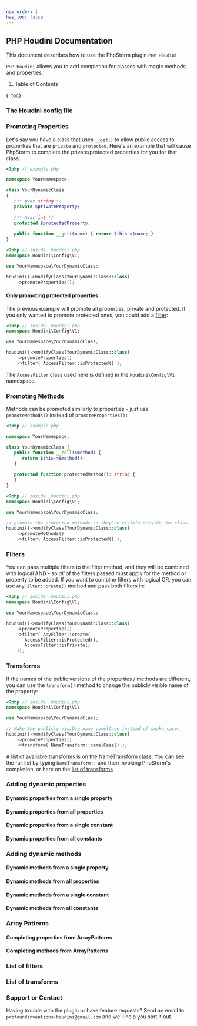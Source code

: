 ```yaml
---
nav_order: 1
has_toc: false
---
```

## PHP Houdini Documentation

This document describes how to use the PhpStorm plugin `PHP Houdini`

`PHP Houdini` allows you to add completion for classes with magic methods
and properties.


1. Table of Contents

{: toc}

[comment]: <> (1. [The .houdini.php config file]&#40;#the-houdini-config-file&#41;)

[comment]: <> (1. [Promoting properties]&#40;#promoting-properties&#41;)

[comment]: <> (1. [Promoting methods]&#40;#promoting-methods&#41;)

[comment]: <> (1. [Filters]&#40;#filters&#41;)

[comment]: <> (1. [Transforms]&#40;#transforms&#41;)

[comment]: <> (1. [Adding dynamic properties]&#40;#adding-dynamic-properties&#41;)

[comment]: <> (   1. [from a single property]&#40;#dynamic-properties-from-a-single-property&#41;)

[comment]: <> (   1. [from all properties]&#40;#dynamic-properties-from-all-properties&#41;)

[comment]: <> (   1. [from a single constant]&#40;#dynamic-properties-from-a-single-constant&#41;)

[comment]: <> (   1. [from all constants]&#40;#dynamic-properties-from-all-constants&#41;)

[comment]: <> (1. [Adding dynamic methods]&#40;#adding-dynamic-methods&#41;)

[comment]: <> (   1. [from a single property]&#40;#dynamic-methods-from-a-single-property&#41;)

[comment]: <> (   1. [from all properties]&#40;#dynamic-methods-from-all-properties&#41;)

[comment]: <> (   1. [from a single constant]&#40;#dynamic-methods-from-a-single-constant&#41;)

[comment]: <> (   1. [from all constants]&#40;#dynamic-properties-from-all-constants&#41;)

[comment]: <> (1. [Array Patterns]&#40;#array-patterns&#41;)

[comment]: <> (   1. [Completing properties from ArrayPatterns]&#40;#completing-properties-from-arraypatterns&#41;)

[comment]: <> (   1. [Completing methods from ArrayPatterns]&#40;#completing-methods-from-arraypatterns&#41;)

[comment]: <> (1. [List of filters]&#40;#list-of-filters&#41;)

[comment]: <> (1. [List of transforms]&#40;#list-of-transforms&#41;)

[comment]: <> (1. [Support or contact]&#40;#support-or-contact&#41;)

### The Houdini config file

### Promoting Properties

Let's say you have a class that uses `__get()` to allow public access
to properties that are `private` and `protected`. Here's an example that
will cause PhpStorm to complete the private/protected properties for you
for that class:

```php
<?php // example.php

namespace YourNamespace;

class YourDynamicClass
{
   /** @var string */
   private $privateProperty;
   
   /** @var int */
   protected $protectedProperty;
   
   public function __get($name) { return $this->$name; }
}
```

```php
<?php // inside .houdini.php
namespace Houdini\Config\V1;

use YourNamespace\YourDynamicClass;

houdini()->modifyClass(YourDynamicClass::class)
    ->promoteProperties();
```

#### Only promoting protected properties

The previous example will promote all properties, private and protected.
If you only wanted to promote protected ones, you could add a [filter](#filters):

```php
<?php // inside .houdini.php
namespace Houdini\Config\V1;

use YourNamespace\YourDynamicClass;

houdini()->modifyClass(YourDynamicClass::class)
    ->promoteProperties()
    ->filter( AccessFilter::isProtected() );
```

The `AccessFilter` class used here is defined in the `Houdini\Config\V1`
namespace. 

### Promoting Methods

Methods can be promoted similarly to properties - just use `promoteMethods()` instead
of `promoteProperties():`

```php
<?php // example.php

namespace YourNamespace;

class YourDynamicClass {
   public function __call($method) {
      return $this->$method();
   }
   
   protected function protectedMethod(): string {
   }
}
```

```php
<?php // inside .houdini.php
namespace Houdini\Config\V1;

use YourNamespace\YourDynamicClass;

// promote the protected methods so they're visible outside the class:
houdini()->modifyClass(YourDynamicClass::class)
    ->promoteMethods()
    ->filter( AccessFilter::isProtected() );
```

### Filters

You can pass multiple filters to the filter method, and they will be combined with logical AND - so *all* of the filters
passed must apply for the method or property to be added. If you want to combine filters with logical OR, you can
use `AnyFilter::create()` method and pass both filters in:

```php
<?php // inside .houdini.php
namespace Houdini\Config\V1;

use YourNamespace\YourDynamicClass;

houdini()->modifyClass(YourDynamicClass::class)
    ->promoteProperties()
    ->filter( AnyFilter::create(
       AccessFilter::isProtected(), 
       AccessFilter::isPrivate() 
    ));
```

### Transforms

If the names of the public versions of the properties / methods are 
different, you can use the `transform()` method to change the publicly visible name of the property:

```php
<?php // inside .houdini.php
namespace Houdini\Config\V1;

use YourNamespace\YourDynamicClass;

// Make the publicly visible name camelCase instead of snake_case:
houdini()->modifyClass(YourDynamicClass::class)
    ->promoteProperties()
    ->transform( NameTransform::camelCase() );
```

A list of available transforms is on the NameTransform class. You can see the full list by
typing `NameTransform::` and then invoking PhpStorm's completion, or here on the [list of transforms](#list-of-transforms)

### Adding dynamic properties

#### Dynamic properties from a single property

#### Dynamic properties from all properties

#### Dynamic properties from a single constant

#### Dynamic properties from all constants

### Adding dynamic methods

#### Dynamic methods from a single property

#### Dynamic methods from all properties

#### Dynamic methods from a single constant

#### Dynamic methods from all constants
      
### Array Patterns

#### Completing properties from ArrayPatterns

#### Completing methods from ArrayPatterns
      
### List of filters

### List of transforms

### Support or Contact

Having trouble with the plugin or have feature requests? Send an email to `profoundinventions+houdini@gmail.com`
and we'll help you sort it out.